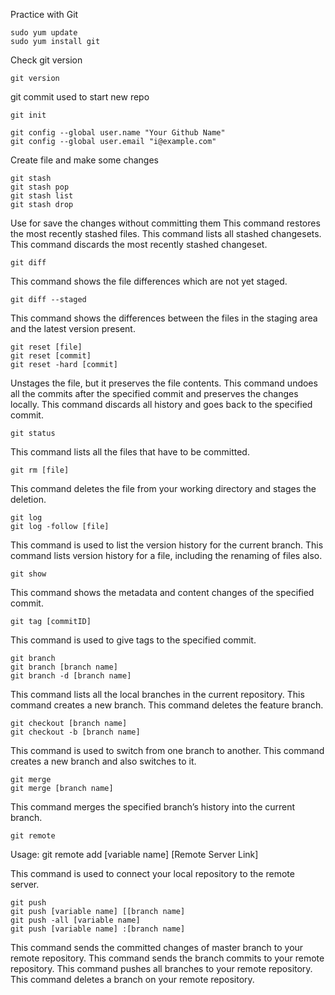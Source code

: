 Practice with Git

```
sudo yum update
sudo yum install git
```

Check git version

```
git version

```

git commit used to start new repo

```
git init

git config --global user.name "Your Github Name"
git config --global user.email "i@example.com"

```

Create file and make some changes

```
git stash
git stash pop
git stash list
git stash drop
```

Use for save the changes without committing them
This command restores the most recently stashed files.
This command lists all stashed changesets.
This command discards the most recently stashed changeset.

```
git diff
```

This command shows the file differences which are not yet staged.

```
git diff --staged
```

This command shows the differences between the files in the staging area and the latest version present.

```
git reset [file]
git reset [commit]
git reset -hard [commit]
```

Unstages the file, but it preserves the file contents.
This command undoes all the commits after the specified commit and preserves the changes locally.
This command discards all history and goes back to the specified commit.

```
git status
```

This command lists all the files that have to be committed.

```
git rm [file]
```

This command deletes the file from your working directory and stages the deletion.

```
git log
git log -follow [file]

```

This command is used to list the version history for the current branch.
This command lists version history for a file, including the renaming of files also.

```
git show

```

This command shows the metadata and content changes of the specified commit.

```
git tag [commitID]

```

This command is used to give tags to the specified commit.

```
git branch
git branch [branch name]
git branch -d [branch name]

```

This command lists all the local branches in the current repository.
This command creates a new branch.
This command deletes the feature branch.

```
git checkout [branch name]
git checkout -b [branch name]

```

This command is used to switch from one branch to another.
This command creates a new branch and also switches to it.

```
git merge
git merge [branch name]

```

This command merges the specified branch’s history into the current branch.

```
git remote

```

Usage: git remote add [variable name] [Remote Server Link]

This command is used to connect your local repository to the remote server.

```
git push
git push [variable name] [[branch name]
git push -all [variable name]
git push [variable name] :[branch name]

```

This command sends the committed changes of master branch to your remote repository.
This command sends the branch commits to your remote repository.
This command pushes all branches to your remote repository.
This command deletes a branch on your remote repository.
